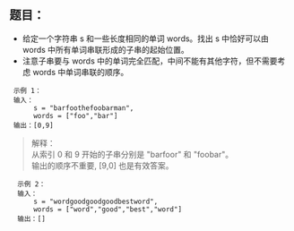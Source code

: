 ## 题目：
 * 给定一个字符串 s 和一些长度相同的单词 words。找出 s 中恰好可以由 words 中所有单词串联形成的子串的起始位置。
 * 注意子串要与 words 中的单词完全匹配，中间不能有其他字符，但不需要考虑 words 中单词串联的顺序。
 ```
  示例 1：
  输入：
       s = "barfoothefoobarman",
       words = ["foo","bar"]
  输出：[0,9]
 ```
> 解释：<br/>
> 从索引 0 和 9 开始的子串分别是 "barfoor" 和 "foobar"。<br/>
> 输出的顺序不重要, [9,0] 也是有效答案。
```
  示例 2：
  输入：
      s = "wordgoodgoodgoodbestword",
      words = ["word","good","best","word"]
  输出：[]
 ```